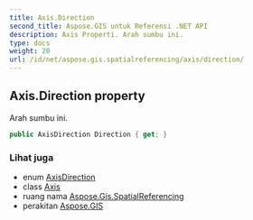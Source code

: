 ```yaml
---
title: Axis.Direction
second_title: Aspose.GIS untuk Referensi .NET API
description: Axis Properti. Arah sumbu ini.
type: docs
weight: 20
url: /id/net/aspose.gis.spatialreferencing/axis/direction/
---
```

## Axis.Direction property

Arah sumbu ini.

```csharp
public AxisDirection Direction { get; }
```

### Lihat juga

* enum [AxisDirection](../../axisdirection/)
* class [Axis](../)
* ruang nama [Aspose.Gis.SpatialReferencing](../../axis/)
* perakitan [Aspose.GIS](../../../)


